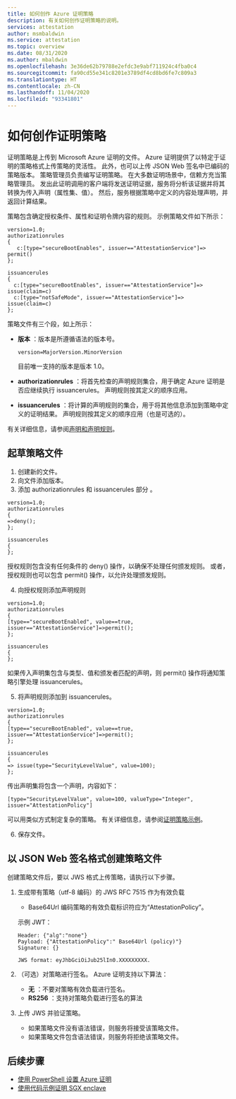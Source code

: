 ```yaml
---
title: 如何创作 Azure 证明策略
description: 有关如何创作证明策略的说明。
services: attestation
author: msmbaldwin
ms.service: attestation
ms.topic: overview
ms.date: 08/31/2020
ms.author: mbaldwin
ms.openlocfilehash: 3e36de62b79788e2efdc3e9abf711924c4fba0c4
ms.sourcegitcommit: fa90cd55e341c8201e3789df4cd8bd6fe7c809a3
ms.translationtype: HT
ms.contentlocale: zh-CN
ms.lasthandoff: 11/04/2020
ms.locfileid: "93341801"
---
```

# <a name="how-to-author-an-attestation-policy"></a>如何创作证明策略

证明策略是上传到 Microsoft Azure 证明的文件。 Azure 证明提供了以特定于证明的策略格式上传策略的灵活性。 此外，也可以上传 JSON Web 签名中已编码的策略版本。 策略管理员负责编写证明策略。 在大多数证明场景中，信赖方充当策略管理员。 发出此证明调用的客户端将发送证明证据，服务将分析该证据并将其转换为传入声明（属性集、值）。 然后，服务根据策略中定义的内容处理声明，并返回计算结果。

策略包含确定授权条件、属性和证明令牌内容的规则。 示例策略文件如下所示：

```
version=1.0;
authorizationrules
{
   c:[type="secureBootEnables", issuer=="AttestationService"]=> permit()
};

issuancerules
{
  c:[type="secureBootEnables", issuer=="AttestationService"]=> issue(claim=c)
  c:[type="notSafeMode", issuer=="AttestationService"]=> issue(claim=c)
};
```
 
策略文件有三个段，如上所示：

- **版本** ：版本是所遵循语法的版本号。 

    ```
    version=MajorVersion.MinorVersion   
    ```

    目前唯一支持的版本是版本 1.0。

- **authorizationrules** ：将首先检查的声明规则集合，用于确定 Azure 证明是否应继续执行 issuancerules。 声明规则按其定义的顺序应用。

- **issuancerules** ：将计算的声明规则的集合，用于将其他信息添加到策略中定义的证明结果。 声明规则按其定义的顺序应用（也是可选的）。

有关详细信息，请参阅[声明和声明规则](claim-rule-grammar.md)。
   
## <a name="drafting-the-policy-file"></a>起草策略文件

1. 创建新的文件。
1. 向文件添加版本。
1. 添加 authorizationrules 和 issuancerules 部分 。

  ```
  version=1.0;
  authorizationrules
  {
  =>deny();
  };
  
  issuancerules
  {
  };
  ```

  授权规则包含没有任何条件的 deny() 操作，以确保不处理任何颁发规则。 或者，授权规则也可以包含 permit() 操作，以允许处理颁发规则。
  
4. 向授权规则添加声明规则

  ```
  version=1.0;
  authorizationrules
  {
  [type=="secureBootEnabled", value==true, issuer=="AttestationService"]=>permit();
  };
  
  issuancerules
  {
  };
  ```

  如果传入声明集包含与类型、值和颁发者匹配的声明，则 permit() 操作将通知策略引擎处理 issuancerules。
  
5. 将声明规则添加到 issuancerules。

  ```
  version=1.0;
  authorizationrules
  {
  [type=="secureBootEnabled", value==true, issuer=="AttestationService"]=>permit();
  };
  
  issuancerules
  {
  => issue(type="SecurityLevelValue", value=100);
  };
  ```
  
  传出声明集将包含一个声明，内容如下：

  ```
  [type="SecurityLevelValue", value=100, valueType="Integer", issuer="AttestationPolicy"]
  ```

  可以用类似方式制定复杂的策略。 有关详细信息，请参阅[证明策略示例](policy-examples.md)。
  
6. 保存文件。

## <a name="creating-the-policy-file-in-json-web-signature-format"></a>以 JSON Web 签名格式创建策略文件

创建策略文件后，要以 JWS 格式上传策略，请执行以下步骤。

1. 生成带有策略（utf-8 编码）的 JWS RFC 7515 作为有效负载
     - Base64Url 编码策略的有效负载标识符应为“AttestationPolicy”。
     
     示例 JWT：
     ```
     Header: {"alg":"none"}
     Payload: {"AttestationPolicy":" Base64Url (policy)"}
     Signature: {}

     JWS format: eyJhbGciOiJub25lIn0.XXXXXXXXX.
     ```

2. （可选）对策略进行签名。 Azure 证明支持以下算法：
     - **无** ：不要对策略有效负载进行签名。
     - **RS256** ：支持对策略负载进行签名的算法

3. 上传 JWS 并验证策略。
     - 如果策略文件没有语法错误，则服务将接受该策略文件。
     - 如果策略文件包含语法错误，则服务将拒绝该策略文件。

## <a name="next-steps"></a>后续步骤
- [使用 PowerShell 设置 Azure 证明](quickstart-powershell.md)
- [使用代码示例证明 SGX enclave](/samples/browse/?expanded=azure&terms=attestation)